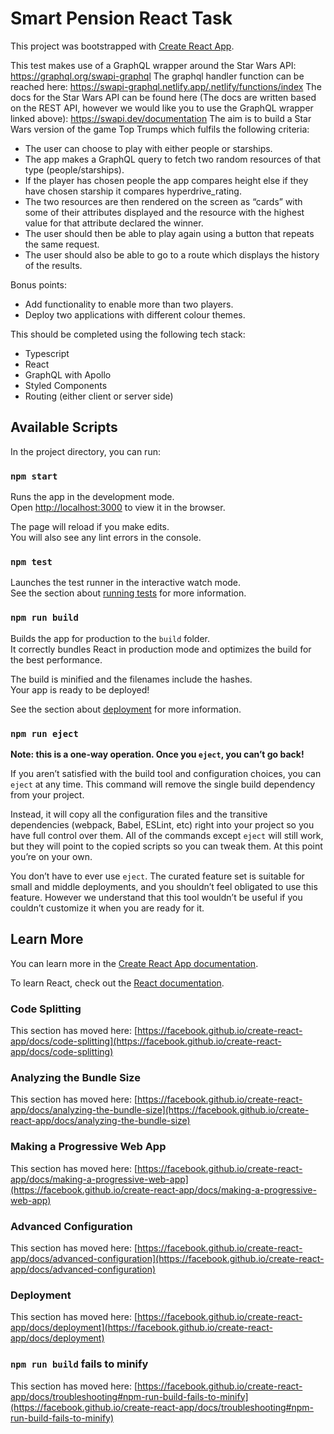 # Smart Pension React Task

This project was bootstrapped with [Create React App](https://github.com/facebook/create-react-app).

This test makes use of a GraphQL wrapper around the Star Wars API: https://graphql.org/swapi-graphql
The graphql handler function can be reached here: https://swapi-graphql.netlify.app/.netlify/functions/index
The docs for the Star Wars API can be found here (The docs are written based on the REST API, however we would like you to use the GraphQL wrapper linked above): https://swapi.dev/documentation
The aim is to build a Star Wars version of the game Top Trumps which fulfils the following criteria:
- The user can choose to play with either people or starships.
- The app makes a GraphQL query to fetch two random resources of that type (people/starships).
- If the player has chosen people the app compares height else if
they have chosen starship it compares hyperdrive_rating.
- The two resources are then rendered on the screen as “cards” with some of their attributes displayed and the resource with the highest value for that attribute declared the winner.
- The user should then be able to play again using a button that repeats the same request.
- The user should also be able to go to a route which displays the
history of the results.

Bonus points:
- Add functionality to enable more than two players.
- Deploy two applications with different colour themes.

This should be completed using the following tech stack:
- Typescript
- React
- GraphQL with Apollo
- Styled Components
- Routing (either client or server side)

## Available Scripts

In the project directory, you can run:

### `npm start`

Runs the app in the development mode.\
Open [http://localhost:3000](http://localhost:3000) to view it in the browser.

The page will reload if you make edits.\
You will also see any lint errors in the console.

### `npm test`

Launches the test runner in the interactive watch mode.\
See the section about [running tests](https://facebook.github.io/create-react-app/docs/running-tests) for more information.

### `npm run build`

Builds the app for production to the `build` folder.\
It correctly bundles React in production mode and optimizes the build for the best performance.

The build is minified and the filenames include the hashes.\
Your app is ready to be deployed!

See the section about [deployment](https://facebook.github.io/create-react-app/docs/deployment) for more information.

### `npm run eject`

**Note: this is a one-way operation. Once you `eject`, you can’t go back!**

If you aren’t satisfied with the build tool and configuration choices, you can `eject` at any time. This command will remove the single build dependency from your project.

Instead, it will copy all the configuration files and the transitive dependencies (webpack, Babel, ESLint, etc) right into your project so you have full control over them. All of the commands except `eject` will still work, but they will point to the copied scripts so you can tweak them. At this point you’re on your own.

You don’t have to ever use `eject`. The curated feature set is suitable for small and middle deployments, and you shouldn’t feel obligated to use this feature. However we understand that this tool wouldn’t be useful if you couldn’t customize it when you are ready for it.

## Learn More

You can learn more in the [Create React App documentation](https://facebook.github.io/create-react-app/docs/getting-started).

To learn React, check out the [React documentation](https://reactjs.org/).

### Code Splitting

This section has moved here: [https://facebook.github.io/create-react-app/docs/code-splitting](https://facebook.github.io/create-react-app/docs/code-splitting)

### Analyzing the Bundle Size

This section has moved here: [https://facebook.github.io/create-react-app/docs/analyzing-the-bundle-size](https://facebook.github.io/create-react-app/docs/analyzing-the-bundle-size)

### Making a Progressive Web App

This section has moved here: [https://facebook.github.io/create-react-app/docs/making-a-progressive-web-app](https://facebook.github.io/create-react-app/docs/making-a-progressive-web-app)

### Advanced Configuration

This section has moved here: [https://facebook.github.io/create-react-app/docs/advanced-configuration](https://facebook.github.io/create-react-app/docs/advanced-configuration)

### Deployment

This section has moved here: [https://facebook.github.io/create-react-app/docs/deployment](https://facebook.github.io/create-react-app/docs/deployment)

### `npm run build` fails to minify

This section has moved here: [https://facebook.github.io/create-react-app/docs/troubleshooting#npm-run-build-fails-to-minify](https://facebook.github.io/create-react-app/docs/troubleshooting#npm-run-build-fails-to-minify)
